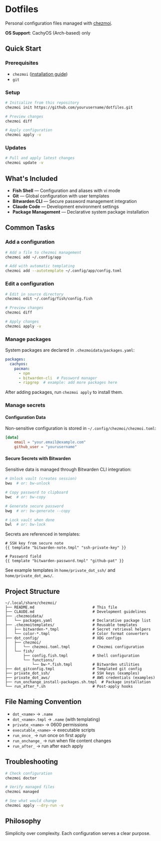 # Dotfiles

Personal configuration files managed with [chezmoi](https://www.chezmoi.io/).

**OS Support**: CachyOS (Arch-based) only

## Quick Start

### Prerequisites
- `chezmoi` ([installation guide](https://www.chezmoi.io/install/))
- `git`

### Setup

```bash
# Initialize from this repository
chezmoi init https://github.com/yourusername/dotfiles.git

# Preview changes
chezmoi diff

# Apply configuration
chezmoi apply -v
```

### Updates

```bash
# Pull and apply latest changes
chezmoi update -v
```

## What's Included

- **Fish Shell** — Configuration and aliases with vi mode
- **Git** — Global configuration with user templates
- **Bitwarden CLI** — Secure password management integration
- **Claude Code** — Development environment settings
- **Package Management** — Declarative system package installation

## Common Tasks

### Add a configuration

```bash
# Add a file to chezmoi management
chezmoi add ~/.config/app

# Add with automatic templating
chezmoi add --autotemplate ~/.config/app/config.toml
```

### Edit a configuration

```bash
# Edit in source directory
chezmoi edit ~/.config/fish/config.fish

# Preview changes
chezmoi diff

# Apply changes
chezmoi apply -v
```

### Manage packages

System packages are declared in `.chezmoidata/packages.yaml`:

```yaml
packages:
  cachyos:
    pacman:
      - npm
      - bitwarden-cli  # Password manager
      - ripgrep  # example: add more packages here
```

After adding packages, run `chezmoi apply` to install them.

### Manage secrets

#### Configuration Data
Non-sensitive configuration is stored in `~/.config/chezmoi/chezmoi.toml`:

```toml
[data]
    email = "your.email@example.com"
    github_user = "yourusername"
```

#### Secure Secrets with Bitwarden
Sensitive data is managed through Bitwarden CLI integration:

```bash
# Unlock vault (creates session)
bwu  # or: bw-unlock

# Copy password to clipboard
bwc  # or: bw-copy

# Generate secure password
bwg  # or: bw-generate --copy

# Lock vault when done
bwl  # or: bw-lock
```

Secrets are referenced in templates:
```go-template
# SSH key from secure note
{{ template "bitwarden-note.tmpl" "ssh-private-key" }}

# Password field
{{ template "bitwarden-password.tmpl" "github-pat" }}
```

See example templates in `home/private_dot_ssh/` and `home/private_dot_aws/`.

## Project Structure

```
~/.local/share/chezmoi/
├── README.md                          # This file
├── CLAUDE.md                          # Development guidelines
├── .chezmoidata/
│   └── packages.yaml                  # Declarative package list
├── .chezmoitemplates/                 # Reusable templates
│   ├── bitwarden-*.tmpl               # Secret retrieval helpers
│   └── color-*.tmpl                   # Color format converters
├── dot_config/                        # XDG configs
│   ├── chezmoi/
│   │   └── chezmoi.toml.tmpl          # Chezmoi configuration
│   └── fish/
│       ├── config.fish.tmpl           # Shell configuration
│       └── functions/
│           └── bw-*.fish.tmpl         # Bitwarden utilities
├── dot_gitconfig.tmpl                 # Templated git config
├── private_dot_ssh/                   # SSH keys (examples)
├── private_dot_aws/                   # AWS credentials (examples)
├── run_onchange_install-packages.sh.tmpl  # Package installation
└── run_after_*.sh                     # Post-apply hooks
```

## File Naming Convention

- `dot_<name>` → `.name`
- `dot_<name>.tmpl` → `.name` (with templating)
- `private_<name>` → 0600 permissions
- `executable_<name>` → executable scripts
- `run_once_` → run once on first apply
- `run_onchange_` → run when file content changes
- `run_after_` → run after each apply

## Troubleshooting

```bash
# Check configuration
chezmoi doctor

# Verify managed files
chezmoi managed

# See what would change
chezmoi apply --dry-run -v
```

## Philosophy

Simplicity over complexity. Each configuration serves a clear purpose.
